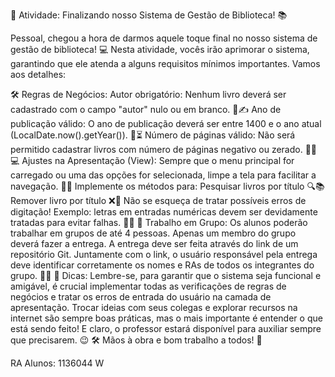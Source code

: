 🎯 Atividade: Finalizando nosso Sistema de Gestão de Biblioteca! 📚

Pessoal, chegou a hora de darmos aquele toque final no nosso sistema de gestão de biblioteca! 💻 Nesta atividade, vocês irão aprimorar o sistema, garantindo que ele atenda a alguns requisitos mínimos importantes. Vamos aos detalhes:

🛠 Regras de Negócios:
Autor obrigatório: Nenhum livro deverá ser cadastrado com o campo "autor" nulo ou em branco. 📖✍️
Ano de publicação válido: O ano de publicação deverá ser entre 1400 e o ano atual (LocalDate.now().getYear()). 📅⏳
Número de páginas válido: Não será permitido cadastrar livros com número de páginas negativo ou zerado. 📄❌
💻 Ajustes na Apresentação (View):
Sempre que o menu principal for carregado ou uma das opções for selecionada, limpe a tela para facilitar a navegação. 🧹✨
Implemente os métodos para:
Pesquisar livros por título 🔍📚
Remover livro por título ❌📕
Não se esqueça de tratar possíveis erros de digitação! Exemplo: letras em entradas numéricas devem ser devidamente tratadas para evitar falhas. 🎯🚫
👥 Trabalho em Grupo:
Os alunos poderão trabalhar em grupos de até 4 pessoas.
Apenas um membro do grupo deverá fazer a entrega.
A entrega deve ser feita através do link de um repositório Git.
Juntamente com o link, o usuário responsável pela entrega deve identificar corretamente os nomes e RAs de todos os integrantes do grupo. 📝🔗
🔑 Dicas:
Lembre-se, para garantir que o sistema seja funcional e amigável, é crucial implementar todas as verificações de regras de negócios e tratar os erros de entrada do usuário na camada de apresentação.
Trocar ideias com seus colegas e explorar recursos na internet são sempre boas práticas, mas o mais importante é entender o que está sendo feito! E claro, o professor estará disponível para auxiliar sempre que precisarem. 😉
🛠 Mãos à obra e bom trabalho a todos! 🚀


RA Alunos:
1136044
W
